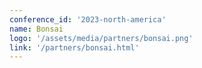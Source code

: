 ```yaml
---
conference_id: '2023-north-america'
name: Bonsai
logo: '/assets/media/partners/bonsai.png'
link: '/partners/bonsai.html'
---
```

